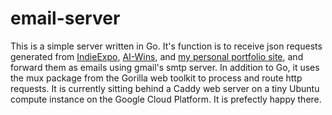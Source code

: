 # email-server

This is a simple server written in Go. It's function is to receive json 
requests generated from [IndieExpo][IndieExpo], [AI-Wins][aiwins], 
and [my personal portfolio site][portfolio], and forward them as emails
using gmail's smtp server. In addition to Go, it uses the mux package from
the Gorilla web toolkit to process and route http requests. It is currently
sitting behind a Caddy web server on a tiny Ubuntu compute instance on the
Google Cloud Platform. It is prefectly happy there. 

[IndieExpo]: https://github.com/TheRoyalTnetennba/indie-expo
[aiwins]: https://github.com/TheRoyalTnetennba/ai-wins
[portfolio]: https://github.com/TheRoyalTnetennba/portfolio
